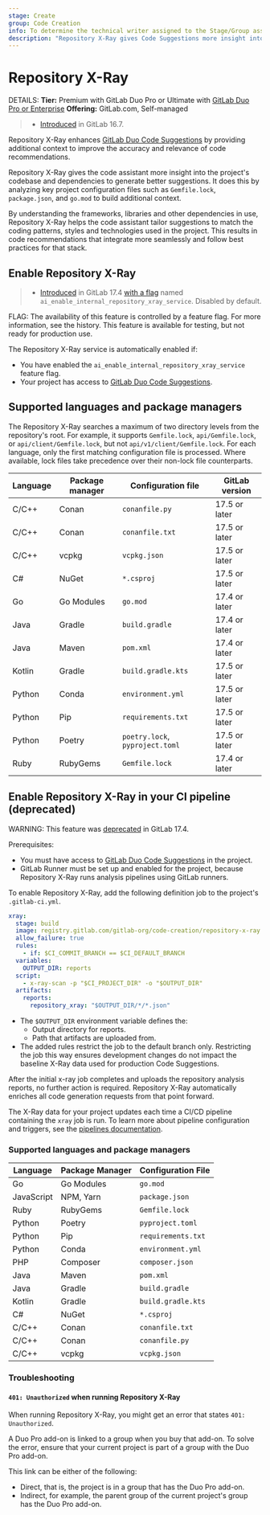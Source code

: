 ```yaml
---
stage: Create
group: Code Creation
info: To determine the technical writer assigned to the Stage/Group associated with this page, see https://handbook.gitlab.com/handbook/product/ux/technical-writing/#assignments
description: "Repository X-Ray gives Code Suggestions more insight into your project's codebase and dependencies."
---
```


# Repository X-Ray

DETAILS:
**Tier:** Premium with GitLab Duo Pro or Ultimate with [GitLab Duo Pro or Enterprise](https://about.gitlab.com/gitlab-duo/#pricing)
**Offering:** GitLab.com, Self-managed

> - [Introduced](https://gitlab.com/groups/gitlab-org/-/epics/12060) in GitLab 16.7.

Repository X-Ray enhances [GitLab Duo Code Suggestions](index.md) by providing additional context to improve the accuracy and relevance of code recommendations.

Repository X-Ray gives the code assistant more insight into the project's codebase and dependencies to generate better suggestions. It does this by analyzing key project configuration files such as `Gemfile.lock`, `package.json`, and `go.mod` to build additional context.

By understanding the frameworks, libraries and other dependencies in use, Repository X-Ray helps the code assistant tailor suggestions to match the coding patterns, styles and technologies used in the project. This results in code recommendations that integrate more seamlessly and follow best practices for that stack.

## Enable Repository X-Ray

> - [Introduced](https://gitlab.com/gitlab-org/gitlab/-/issues/476180) in GitLab 17.4 [with a flag](../../../feature_flags.md) named `ai_enable_internal_repository_xray_service`. Disabled by default.

FLAG:
The availability of this feature is controlled by a feature flag.
For more information, see the history.
This feature is available for testing, but not ready for production use.

The Repository X-Ray service is automatically enabled if:

- You have enabled the `ai_enable_internal_repository_xray_service` feature flag.
- Your project has access to [GitLab Duo Code Suggestions](index.md).

## Supported languages and package managers

The Repository X-Ray searches a maximum of two directory levels from the repository's root. For example, it supports `Gemfile.lock`, `api/Gemfile.lock`, or `api/client/Gemfile.lock`, but not `api/v1/client/Gemfile.lock`. For each language, only the first matching configuration file is processed. Where available, lock files take precedence over their non-lock file counterparts.

| Language   | Package manager | Configuration file               | GitLab version |
| ---------- |-----------------| -------------------------------- | -------------- |
| C/C++      | Conan           | `conanfile.py`                   | 17.5 or later  |
| C/C++      | Conan           | `conanfile.txt`                  | 17.5 or later  |
| C/C++      | vcpkg           | `vcpkg.json`                     | 17.5 or later  |
| C#         | NuGet           | `*.csproj`                       | 17.5 or later  |
| Go         | Go Modules      | `go.mod`                         | 17.4 or later  |
| Java       | Gradle          | `build.gradle`                   | 17.4 or later  |
| Java       | Maven           | `pom.xml`                        | 17.4 or later  |
| Kotlin     | Gradle          | `build.gradle.kts`               | 17.5 or later  |
| Python     | Conda           | `environment.yml`                | 17.5 or later  |
| Python     | Pip             | `requirements.txt`               | 17.5 or later  |
| Python     | Poetry          | `poetry.lock`, `pyproject.toml`  | 17.5 or later  |
| Ruby       | RubyGems        | `Gemfile.lock`                   | 17.4 or later  |

## Enable Repository X-Ray in your CI pipeline (deprecated)

WARNING:
This feature was [deprecated](https://gitlab.com/groups/gitlab-org/-/epics/14100) in GitLab 17.4.

Prerequisites:

- You must have access to [GitLab Duo Code Suggestions](index.md) in the project.
- GitLab Runner must be set up and enabled for the project, because Repository X-Ray runs analysis pipelines using GitLab runners.

To enable Repository X-Ray, add the following definition job to the project's `.gitlab-ci.yml`.

```yaml
xray:
  stage: build
  image: registry.gitlab.com/gitlab-org/code-creation/repository-x-ray:latest
  allow_failure: true
  rules:
    - if: $CI_COMMIT_BRANCH == $CI_DEFAULT_BRANCH
  variables:
    OUTPUT_DIR: reports
  script:
    - x-ray-scan -p "$CI_PROJECT_DIR" -o "$OUTPUT_DIR"
  artifacts:
    reports:
      repository_xray: "$OUTPUT_DIR/*/*.json"
```

- The `$OUTPUT_DIR` environment variable defines the:
  - Output directory for reports.
  - Path that artifacts are uploaded from.
- The added rules restrict the job to the default branch only. Restricting the job this way ensures development changes do not impact the baseline X-Ray data used for production Code Suggestions.

After the initial x-ray job completes and uploads the repository analysis reports, no further action is required. Repository X-Ray automatically enriches all code generation requests from that point forward.

The X-Ray data for your project updates each time a CI/CD pipeline containing the `xray`
job is run. To learn more about pipeline configuration and triggers, see the
[pipelines documentation](../../../../ci/pipelines/merge_request_pipelines.md).

### Supported languages and package managers

| Language   | Package Manager | Configuration File   |
| ---------- |-----------------| -------------------- |
| Go         | Go Modules      | `go.mod`             |
| JavaScript | NPM, Yarn       | `package.json`       |
| Ruby       | RubyGems        | `Gemfile.lock`       |
| Python     | Poetry          | `pyproject.toml`     |
| Python     | Pip             | `requirements.txt`   |
| Python     | Conda           | `environment.yml`    |
| PHP        | Composer        | `composer.json`      |
| Java       | Maven           | `pom.xml`            |
| Java       | Gradle          | `build.gradle`       |
| Kotlin     | Gradle          | `build.gradle.kts`   |
| C#         | NuGet           | `*.csproj`           |
| C/C++      | Conan           | `conanfile.txt`      |
| C/C++      | Conan           | `conanfile.py`       |
| C/C++      | vcpkg           | `vcpkg.json`         |

### Troubleshooting

#### `401: Unauthorized` when running Repository X-Ray

When running Repository X-Ray, you might get an error that states `401: Unauthorized`.

A Duo Pro add-on is linked to a group when you buy that add-on. To solve the error, ensure
that your current project is part of a group with the Duo Pro add-on.

This link can be either of the following:

- Direct, that is, the project is in a group that has the Duo Pro add-on.
- Indirect, for example, the parent group of the current project's group has the Duo Pro add-on.
